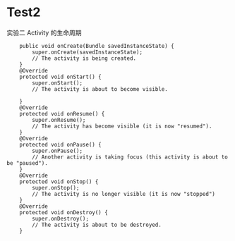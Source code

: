 # Test2
实验二 Activity 的生命周期

        public void onCreate(Bundle savedInstanceState) {
            super.onCreate(savedInstanceState);
            // The activity is being created.
        }
        @Override
        protected void onStart() {
            super.onStart();
            // The activity is about to become visible.

        }
        @Override
        protected void onResume() {
            super.onResume();
            // The activity has become visible (it is now "resumed").
        }
        @Override
        protected void onPause() {
            super.onPause();
            // Another activity is taking focus (this activity is about to be "paused").
        }
        @Override
        protected void onStop() {
            super.onStop();
            // The activity is no longer visible (it is now "stopped")
        }
        @Override
        protected void onDestroy() {
            super.onDestroy();
            // The activity is about to be destroyed.
        }

